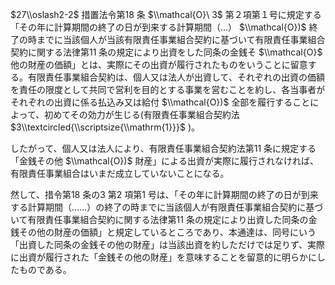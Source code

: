 $27\\oslash2-2$ 措置法令第18 条 $\\mathcal{O}\ 3$ 第２項第１号に規定する「その年に計算期間の終了の日が到来する計算期間（…） $\\mathcal{O})$ 終了の時までに当該個人が当該有限責任事業組合契約に基づいて有限責任事業組合契約に関する法律第11 条の規定により出資をした同条の金銭そ $\\mathcal{O}$ 他の財産の価額」とは、実際にその出資が履行されたものをいうことに留意する。有限責任事業組合契約は、個人又は法人が出資して、それぞれの出資の価額を責任の限度として共同で営利を目的とする事業を営むことを約し、各当事者がそれぞれの出資に係る払込み又は給付 $\\mathcal{O})$ 全部を履行することによって、初めてその効力が生じる(有限責任事業組合契約法 $3\\textcircled{\\scriptsize{\\mathrm{1}}}$ )。

したがって、個人又は法人により、有限責任事業組合契約法第11 条に規定する「金銭その他 $\\mathcal{O})$ 財産」による出資が実際に履行されなければ、有限責任事業組合はいまだ成立していないことになる。

然して、措令第18 条の3 第2 項第1 号は、「その年に計算期間の終了の日が到来する計算期間（……）の終了の時までに当該個人が有限責任事業組合契約に基づいて有限責任事業組合契約に関する法律第11 条の規定により出資した同条の金銭その他の財産の価額」と規定しているところであり、本通達は、同号にいう「出資した同条の金銭その他の財産」は当該出資を約しただけでは足りず、実際に出資が履行された「金銭その他の財産」を意味することを留意的に明らかにしたものである。
